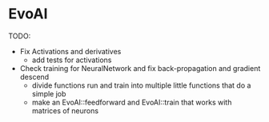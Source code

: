 # EvoAI #

TODO:

* Fix Activations and derivatives
    * add tests for activations
* Check training for NeuralNetwork and fix back-propagation and gradient descend
    * divide functions run and train into multiple little functions that do a simple job
    * make an EvoAI::feedforward and EvoAI::train that works with matrices of neurons
